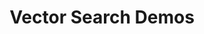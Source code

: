 ---
page_title: Vector Search Demos and Examples
description: Interactive examples and demos of vector search based applications developed with Qdrant vector search engine. 
title: Vector Search Demos
section_title: Interactive Live Examples
---